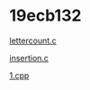 # 19ecb132
[lettercount.c](https://github.com/saikrishnapeddinti/19ecb132/blob/main/01_letter_count.c)

[insertion.c](https://github.com/saikrishnapeddinti/19ecb132/blob/main/02_insertion_sort.c)

[1.cpp](https://github.com/saikrishnapeddinti/19ecb132/blob/main/1.cpp)
